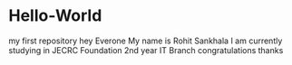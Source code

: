 # Hello-World
my first repository
hey Everone
My name is Rohit Sankhala
I am currently studying in JECRC Foundation
2nd year IT Branch
congratulations
thanks
